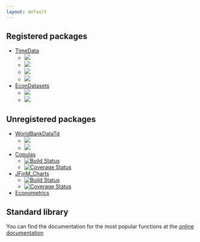 ```yaml
---
layout: default
---
```


## Registered packages

- [TimeData](http://juliafinmetrix.github.io/TimeData.jl)
  - [<img src="https://travis-ci.org/JuliaFinMetriX/TimeData.jl.png">](https://travis-ci.org/JuliaFinMetriX/TimeData.jl)
  - [<img src="https://coveralls.io/repos/JuliaFinMetriX/TimeData.jl/badge.png">](https://coveralls.io/r/JuliaFinMetriX/TimeData.jl?branch%3Dmaster)
  - [<img src="http://pkg.julialang.org/badges/TimeData_release.svg">](http://pkg.julialang.org/?pkg%3DTimeData&ver%3Drelease)
  - [<img src="https://zenodo.org/badge/doi/10.5281/zenodo.12003.png">](http://dx.doi.org/10.5281/zenodo.12003)
- [EconDatasets](http://juliafinmetrix.github.io/EconDatasets.jl)
  - [<img
    src="https://travis-ci.org/JuliaFinMetriX/EconDatasets.jl.png">](https://travis-ci.org/JuliaFinMetriX/EconDatasets.jl)  
  - [<img src="https://coveralls.io/repos/JuliaFinMetriX/EconDatasets.jl/badge.png">](https://coveralls.io/r/JuliaFinMetriX/EconDatasets.jl?branch%3Dmaster)

## Unregistered packages

- [WorldBankDataTd](http://juliafinmetrix.github.io/WorldBankDataTd.jl/)
  - [<img src="https://travis-ci.org/JuliaFinMetriX/WorldBankDataTd.jl.svg">](https://travis-ci.org/JuliaFinMetriX/WorldBankDataTd.jl)
  - [<img src="https://coveralls.io/repos/JuliaFinMetriX/WorldBankDataTd.jl/badge.png">](https://coveralls.io/r/JuliaFinMetriX/WorldBankDataTd.jl)
- [Copulas](http://juliafinmetrix.github.io/Copulas.jl/)
  - [![Build
    Status](https://travis-ci.org/JuliaFinMetriX/Copulas.jl.svg?branch=master)](https://travis-ci.org/JuliaFinMetriX/Copulas.jl)
  - [![Coverage
    Status](https://coveralls.io/repos/JuliaFinMetriX/Copulas.jl/badge.svg?branch=master)](https://coveralls.io/r/JuliaFinMetriX/Copulas.jl?branch=master)
- [JFinM_Charts](https://github.com/JuliaFinMetriX/JFinM_Charts)
  - [![Build Status](https://travis-ci.org/JuliaFinMetriX/Copulas.jl.svg?branch=master)](https://travis-ci.org/JuliaFinMetriX/Copulas.jl)
  - [![Coverage Status](https://coveralls.io/repos/JuliaFinMetriX/JFinM_Charts/badge.svg)](https://coveralls.io/r/JuliaFinMetriX/JFinM_Charts)
- [Econometrics](http://juliafinmetrix.github.io/Econometrics.jl/)

## Standard library

You can find the documentation for the most popular functions at the
[online documentation](http://juliafinmetrix.readthedocs.org/en/latest/index.html)
